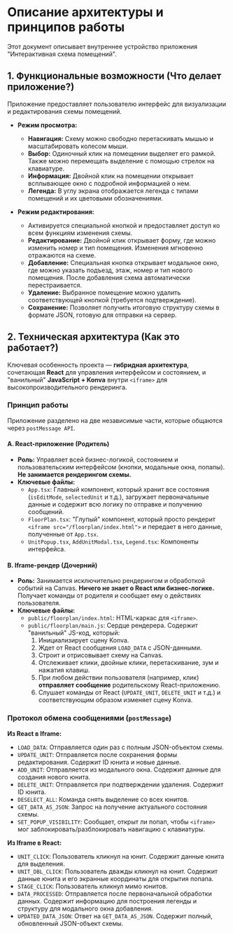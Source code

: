 # Описание архитектуры и принципов работы

Этот документ описывает внутреннее устройство приложения "Интерактивная схема помещений".

## 1. Функциональные возможности (Что делает приложение?)

Приложение предоставляет пользователю интерфейс для визуализации и редактирования схемы помещений.

-   **Режим просмотра:**
    -   **Навигация:** Схему можно свободно перетаскивать мышью и масштабировать колесом мыши.
    -   **Выбор:** Одиночный клик на помещении выделяет его рамкой. Также можно перемещать выделение с помощью стрелок на клавиатуре.
    -   **Информация:** Двойной клик на помещении открывает всплывающее окно с подробной информацией о нем.
    -   **Легенда:** В углу экрана отображается легенда с типами помещений и их цветовыми обозначениями.

-   **Режим редактирования:**
    -   Активируется специальной кнопкой и предоставляет доступ ко всем функциям изменения схемы.
    -   **Редактирование:** Двойной клик открывает форму, где можно изменить номер и тип помещения. Изменения мгновенно отражаются на схеме.
    -   **Добавление:** Специальная кнопка открывает модальное окно, где можно указать подъезд, этаж, номер и тип нового помещения. После добавления схема автоматически перестраивается.
    -   **Удаление:** Выбранное помещение можно удалить соответствующей кнопкой (требуется подтверждение).
    -   **Сохранение:** Позволяет получить итоговую структуру схемы в формате JSON, готовую для отправки на сервер.

## 2. Техническая архитектура (Как это работает?)

Ключевая особенность проекта — **гибридная архитектура**, сочетающая **React** для управления интерфейсом и состоянием, и "ванильный" **JavaScript + Konva** внутри `<iframe>` для высокопроизводительного рендеринга.

### Принцип работы

Приложение разделено на две независимые части, которые общаются через `postMessage API`.

#### A. React-приложение (Родитель)

-   **Роль:** Управляет всей бизнес-логикой, состоянием и пользовательским интерфейсом (кнопки, модальные окна, попапы). **Не занимается рендерингом схемы.**
-   **Ключевые файлы:**
    -   `App.tsx`: Главный компонент, который хранит все состояния (`isEditMode`, `selectedUnit` и т.д.), загружает первоначальные данные и содержит всю логику по отправке и получению сообщений.
    -   `FloorPlan.tsx`: "Глупый" компонент, который просто рендерит `<iframe src="/floorplan/index.html">` и передает в него данные, полученные от `App.tsx`.
    -   `UnitPopup.tsx`, `AddUnitModal.tsx`, `Legend.tsx`: Компоненты интерфейса.

#### B. Iframe-рендер (Дочерний)

-   **Роль:** Занимается исключительно рендерингом и обработкой событий на Canvas. **Ничего не знает о React или бизнес-логике.** Получает команды от родителя и сообщает ему о действиях пользователя.
-   **Ключевые файлы:**
    -   `public/floorplan/index.html`: HTML-каркас для `<iframe>`.
    -   `public/floorplan/main.js`: Сердце рендерера. Содержит "ванильный" JS-код, который:
        1.  Инициализирует сцену Konva.
        2.  Ждет от React сообщения `LOAD_DATA` с JSON-данными.
        3.  Строит и отрисовывает схему на Canvas.
        4.  Отслеживает клики, двойные клики, перетаскивание, зум и нажатия клавиш.
        5.  При любом действии пользователя (например, клик) **отправляет сообщение** родительскому React-приложению.
        6.  Слушает команды от React (`UPDATE_UNIT`, `DELETE_UNIT` и т.д.) и соответствующим образом изменяет сцену Konva.

### Протокол обмена сообщениями (`postMessage`)

**Из React в Iframe:**

-   `LOAD_DATA`: Отправляется один раз с полным JSON-объектом схемы.
-   `UPDATE_UNIT`: Отправляется после сохранения формы редактирования. Содержит ID юнита и новые данные.
-   `ADD_UNIT`: Отправляется из модального окна. Содержит данные для создания нового юнита.
-   `DELETE_UNIT`: Отправляется при подтверждении удаления. Содержит ID юнита.
-   `DESELECT_ALL`: Команда снять выделение со всех юнитов.
-   `GET_DATA_AS_JSON`: Запрос на получение актуального состояния схемы.
-   `SET_POPUP_VISIBILITY`: Сообщает, открыт ли попап, чтобы `<iframe>` мог заблокировать/разблокировать навигацию с клавиатуры.

**Из Iframe в React:**

-   `UNIT_CLICK`: Пользователь кликнул на юнит. Содержит данные юнита для выделения.
-   `UNIT_DBL_CLICK`: Пользователь дважды кликнул на юнит. Содержит данные юнита и его экранные координаты для открытия попапа.
-   `STAGE_CLICK`: Пользователь кликнул мимо юнитов.
-   `DATA_PROCESSED`: Отправляется после первоначальной обработки данных. Содержит информацию для построения легенды и структуру для модального окна добавления.
-   `UPDATED_DATA_JSON`: Ответ на `GET_DATA_AS_JSON`. Содержит полный, обновленный JSON-объект схемы.
